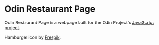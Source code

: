 # Odin Restaurant Page

Odin Restaurant Page is a webpage built for the Odin Project's [JavaScript project](https://www.theodinproject.com/lessons/node-path-javascript-restaurant-page).

Hamburger icon by [Freepik](https://www.flaticon.com/free-icon/hamburger_3075977).